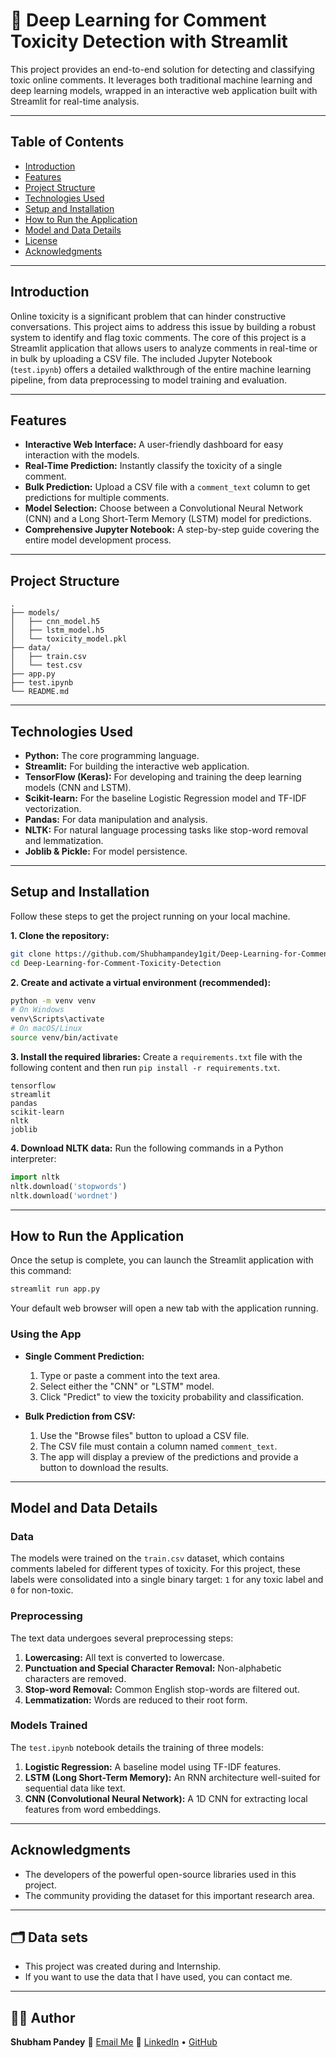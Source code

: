 # 💬 Deep Learning for Comment Toxicity Detection with Streamlit

This project provides an end-to-end solution for detecting and classifying toxic online comments. It leverages both traditional machine learning and deep learning models, wrapped in an interactive web application built with Streamlit for real-time analysis.

---

## Table of Contents
- [Introduction](#introduction)
- [Features](#features)
- [Project Structure](#project-structure)
- [Technologies Used](#technologies-used)
- [Setup and Installation](#setup-and-installation)
- [How to Run the Application](#how-to-run-the-application)
- [Model and Data Details](#model-and-data-details)
- [License](#license)
- [Acknowledgments](#acknowledgments)

---

## Introduction

Online toxicity is a significant problem that can hinder constructive conversations. This project aims to address this issue by building a robust system to identify and flag toxic comments. The core of this project is a Streamlit application that allows users to analyze comments in real-time or in bulk by uploading a CSV file. The included Jupyter Notebook (`test.ipynb`) offers a detailed walkthrough of the entire machine learning pipeline, from data preprocessing to model training and evaluation.

---

## Features

*   **Interactive Web Interface:** A user-friendly dashboard for easy interaction with the models.
*   **Real-Time Prediction:** Instantly classify the toxicity of a single comment.
*   **Bulk Prediction:** Upload a CSV file with a `comment_text` column to get predictions for multiple comments.
*   **Model Selection:** Choose between a Convolutional Neural Network (CNN) and a Long Short-Term Memory (LSTM) model for predictions.
*   **Comprehensive Jupyter Notebook:** A step-by-step guide covering the entire model development process.

---

## Project Structure

```
.
├── models/
│   ├── cnn_model.h5
│   ├── lstm_model.h5
│   └── toxicity_model.pkl
├── data/
│   ├── train.csv
│   └── test.csv
├── app.py
├── test.ipynb
└── README.md
```

---

## Technologies Used

*   **Python:** The core programming language.
*   **Streamlit:** For building the interactive web application.
*   **TensorFlow (Keras):** For developing and training the deep learning models (CNN and LSTM).
*   **Scikit-learn:** For the baseline Logistic Regression model and TF-IDF vectorization.
*   **Pandas:** For data manipulation and analysis.
*   **NLTK:** For natural language processing tasks like stop-word removal and lemmatization.
*   **Joblib & Pickle:** For model persistence.

---

## Setup and Installation

Follow these steps to get the project running on your local machine.

**1. Clone the repository:**

```bash
git clone https://github.com/Shubhampandey1git/Deep-Learning-for-Comment-Toxicity-Detection.git
cd Deep-Learning-for-Comment-Toxicity-Detection
```

**2. Create and activate a virtual environment (recommended):**

```bash
python -m venv venv
# On Windows
venv\Scripts\activate
# On macOS/Linux
source venv/bin/activate
```

**3. Install the required libraries:**
Create a `requirements.txt` file with the following content and then run `pip install -r requirements.txt`.

```
tensorflow
streamlit
pandas
scikit-learn
nltk
joblib
```

**4. Download NLTK data:**
Run the following commands in a Python interpreter:

```python
import nltk
nltk.download('stopwords')
nltk.download('wordnet')
```

---

## How to Run the Application

Once the setup is complete, you can launch the Streamlit application with this command:

```bash
streamlit run app.py
```

Your default web browser will open a new tab with the application running.

### Using the App

*   **Single Comment Prediction:**
    1.  Type or paste a comment into the text area.
    2.  Select either the "CNN" or "LSTM" model.
    3.  Click "Predict" to view the toxicity probability and classification.

*   **Bulk Prediction from CSV:**
    1.  Use the "Browse files" button to upload a CSV file.
    2.  The CSV file must contain a column named `comment_text`.
    3.  The app will display a preview of the predictions and provide a button to download the results.

---

## Model and Data Details

### Data

The models were trained on the `train.csv` dataset, which contains comments labeled for different types of toxicity. For this project, these labels were consolidated into a single binary target: `1` for any toxic label and `0` for non-toxic.

### Preprocessing

The text data undergoes several preprocessing steps:
1.  **Lowercasing:** All text is converted to lowercase.
2.  **Punctuation and Special Character Removal:** Non-alphabetic characters are removed.
3.  **Stop-word Removal:** Common English stop-words are filtered out.
4.  **Lemmatization:** Words are reduced to their root form.

### Models Trained

The `test.ipynb` notebook details the training of three models:

1.  **Logistic Regression:** A baseline model using TF-IDF features.
2.  **LSTM (Long Short-Term Memory):** An RNN architecture well-suited for sequential data like text.
3.  **CNN (Convolutional Neural Network):** A 1D CNN for extracting local features from word embeddings.

---

## Acknowledgments

*   The developers of the powerful open-source libraries used in this project.
*   The community providing the dataset for this important research area.

---

## 🗂️ Data sets
* This project was created during and Internship.
* If you want to use the data that I have used, you can contact me.

---

## 🙋‍♂️ Author

**Shubham Pandey**
📧 [Email Me](mailto:shubhamppandey1084@gmail.com)
🔗 [LinkedIn](https://www.linkedin.com/in/shubham-pandey-6a65a524a/) • [GitHub](https://github.com/Shubhampandey1git)